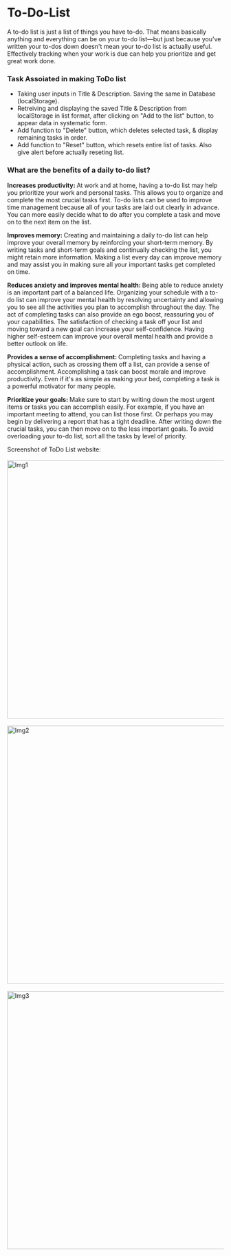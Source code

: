 # To-Do-List
<div>A to-do list is just a list of things you have to-do. That means basically anything and everything can be on your to-do list—but just because you've written your to-dos down doesn't mean your to-do list is actually useful. Effectively tracking when your work is due can help you prioritize and get great work done.</div>

<h3>Task Assoiated in making ToDo list</h3>
<div>
  <ul>
      <li>Taking user inputs in Title & Description. Saving the same in Database (localStorage).</li>
      <li>Retreiving and displaying the saved Title & Description from localStorage in list format, after clicking on "Add to the list" button, to appear data in systematic form.</li>
      <li>Add function to "Delete" button, which deletes selected task, & display remaining tasks in order.</li>
      <li>Add function to "Reset" button, which resets entire list of tasks. Also give alert before actually reseting list.</li>
  </ul>   
</div>

<h3>What are the benefits of a daily to-do list?</h3>
<div>
<p>
<b>Increases productivity: </b>
At work and at home, having a to-do list may help you prioritize your work and personal tasks. This allows you to organize and complete the most crucial tasks first. To-do lists can be used to improve time management because all of your tasks are laid out clearly in advance. You can more easily decide what to do after you complete a task and move on to the next item on the list.</p>

<p>
<b>Improves memory: </b>
Creating and maintaining a daily to-do list can help improve your overall memory by reinforcing your short-term memory. By writing tasks and short-term goals and continually checking the list, you might retain more information. Making a list every day can improve memory and may assist you in making sure all your important tasks get completed on time.</p>

<p>
<b>Reduces anxiety and improves mental health: </b>
Being able to reduce anxiety is an important part of a balanced life. Organizing your schedule with a to-do list can improve your mental health by resolving uncertainty and allowing you to see all the activities you plan to accomplish throughout the day. The act of completing tasks can also provide an ego boost, reassuring you of your capabilities. The satisfaction of checking a task off your list and moving toward a new goal can increase your self-confidence. Having higher self-esteem can improve your overall mental health and provide a better outlook on life.</p>

<p>
<b>Provides a sense of accomplishment: </b>
Completing tasks and having a physical action, such as crossing them off a list, can provide a sense of accomplishment. Accomplishing a task can boost morale and improve productivity. Even if it's as simple as making your bed, completing a task is a powerful motivator for many people.</p>

<p>
<b>Prioritize your goals: </b>
Make sure to start by writing down the most urgent items or tasks you can accomplish easily. For example, if you have an important meeting to attend, you can list those first. Or perhaps you may begin by delivering a report that has a tight deadline. After writing down the crucial tasks, you can then move on to the less important goals. To avoid overloading your to-do list, sort all the tasks by level of priority. </p>
</div>

<div>
Screenshot of ToDo List website:
</div>
<br>
<img src="https://github.com/ShubhamSKhedekar/To-Do-List/assets/125666627/c22826e5-f45b-44ab-a518-a656a501de41.png" alt="Img1" width="600px"> 
<br><br>
<img src="https://github.com/ShubhamSKhedekar/To-Do-List/assets/125666627/f8d46955-2aa5-4dd1-ad13-d27cb48cb6e1.png" alt="Img2" width="600px">
<br><br>
<img src="https://github.com/ShubhamSKhedekar/To-Do-List/assets/125666627/791c8f2c-f9e2-4334-afd2-204bcb17265a.png" alt="Img3" width="600px">
